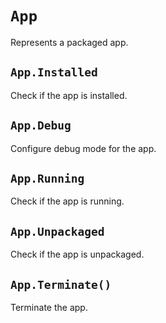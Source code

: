 # `App`

Represents a packaged app. 

## `App.Installed` 
Check if the app is installed.

## `App.Debug` 
Configure debug mode for the app.

## `App.Running`
Check if the app is running.

## `App.Unpackaged`

Check if the app is unpackaged.
   
## `App.Terminate()`

Terminate the app.